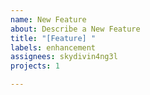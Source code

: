 ```yaml
---
name: New Feature
about: Describe a New Feature
title: "[Feature] "
labels: enhancement
assignees: skydivin4ng3l
projects: 1

---
```



